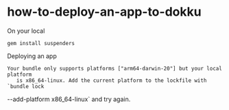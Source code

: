 # how-to-deploy-an-app-to-dokku






On your local

    gem install suspenders




Deploying an app

    Your bundle only supports platforms ["arm64-darwin-20"] but your local platform
       is x86_64-linux. Add the current platform to the lockfile with `bundle lock
--add-platform x86_64-linux` and try again.
